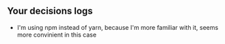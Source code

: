 ## Your decisions logs

- I'm using npm instead of yarn, because I'm more familiar with it, seems more convinient in this case
